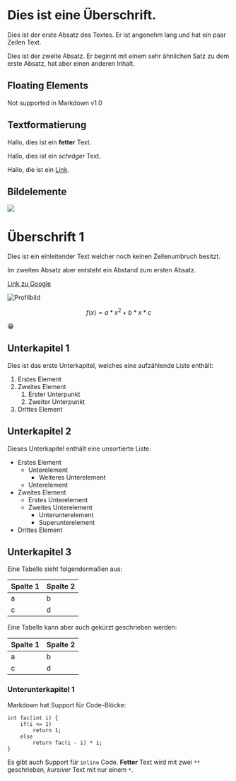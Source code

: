 ﻿

# Dies ist eine Überschrift.

Dies ist der erste Absatz des Textes. Er ist
angenehm lang und hat ein paar Zeilen Text.

Dies ist der zweite Absatz. Er beginnt mit
einem sehr ähnlichen Satz zu dem erste Absatz,
hat aber einen anderen Inhalt.

## Floating Elements
Not supported in Markdown v1.0

## Textformatierung

Hallo, dies ist ein **fetter** Text.

Hallo, dies ist ein *schräger* Text.

Hallo, die ist ein [Link](http://google.de).

## Bildelemente
![](file://C:/dump/0be2d4f4ad3ea1402bdca975edfc793a0e0767e9.jpeg)

# Überschrift 1

Dies ist ein einleitender Text
welcher noch keinen Zeilenumbruch
besitzt.

Im zweiten Absatz aber
entsteht ein Abstand zum ersten Absatz.

[Link zu Google](http://google.de)

![Profilbild](file://C:/dump/7d57a81fa8a45ac3e545ff9b26237255fb7d33fd.jpeg)

$$ f(x) = a * x^2 + b*x * c $$ 

:grin:

## Unterkapitel 1

Dies ist das erste Unterkapitel, welches
eine aufzählende Liste enthält:

1. Erstes Element
2. Zweites Element
	1. Erster Unterpunkt
	2. Zweiter Unterpunkt
3. Drittes Element

## Unterkapitel 2

Dieses Unterkapitel enthält eine
unsortierte Liste:

- Erstes Element
	- Unterelement
		- Weiteres Unterelement
	- Unterelement
- Zweites Element
	- Erstes Unterelement
	- Zweites Unterelement
		- Unterunterelement
		- Superunterelement
- Drittes Element

## Unterkapitel 3

Eine Tabelle sieht folgendermaßen aus:

| Spalte 1 | Spalte 2 |
|----------|----------|
| a        | b        |
| c        | d        |

Eine Tabelle kann aber auch gekürzt
geschrieben werden:

Spalte 1|Spalte 2
-|-
a|b
c|d

### Unterunterkapitel 1

Markdown hat Support für Code-Blöcke:

	int fac(int i) {
		if(i <= 1)
			return 1;
		else
			return fac(i - i) * i;
	}

Es gibt auch Support für `inline` Code. **Fetter** Text wird mit zwei `**` geschrieben, *kursiver* Text mit nur einem `*`.